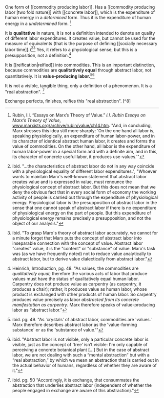 One form of [[commodity producing labor]].
Has a [[commodity producing labor |two fold nature]] with [[concrete labor]], which is the expenditure of human energy in a *determined* form. Thus it is the expenditure of human energy in a *undetermined* form. [^1]

It is **qualitative** in nature, it is not a definition intended to denote an quality of different labor expenditures. It creates value, but cannot be used for the measure of equivalents (that is the purpose of defining [[socially necessary labor time]].)[^2][^3]
Yes, it refers to a physiological sense, but this is a presupposition, not a definition.[^4] 

It is [[reification|reified]] into commodities. This is an important distinction, because commodities are **qualitatively equal** through abstract labor, not quantitatively. It is **value-producing labor.**[^5][^6]

It is not a visible, tangible thing, only a definition of a phenomenon. It is a "real abstraction". [^7]

Exchange perfects, finishes, reifies this "real abstraction". [^8]


[^1]: Rubin, I.I. “Essays on Marx’s Theory of Value.” _I.I. Rubin Essays on Marx’s Theory of Value_, www.marxists.org/archive/rubin/value/ch14.htm.  "And, in concluding, Marx stresses this idea still more sharply: 'On the one hand all labor is, speaking physiologically, an expenditure of human labor-power, and in its character of identical abstract human labor, it creates and forms the value of commodities. On the other hand, all labor is the expenditure of human labor-power in a special form and with a definite aim, and in this, its character of concrete useful labor, it produces use-values.'"
[^2]: ibid.  "...the characteristics of abstract labor do not in any way coincide with a physiological equality of different labor expenditures.", "Whoever wants to maintain Marx's well-known statement that abstract labor creates value and is expressed in value, must renounce the physiological concept of abstract labor. But this does not mean that we deny the obvious fact that in every social form of economy the working activity of people is carried out through the expenditure of physiological energy. Physiological labor is the presupposition of abstract labor in the sense that one cannot speak of abstract labor if there is no expenditure of physiological energy on the part of people. But this expenditure of physiological energy remains precisely a presupposition, and not the object of our analysis."
[^3]: ibid. "To grasp Marx's theory of abstract labor accurately, we cannot for a minute forget that Marx puts the concept of abstract labor into inseparable connection with the concept of value. Abstract labor "creates" value, it is the "content" or "substance" of value. Marx's task was (as we have frequently noted) not to reduce value analytically to abstract labor, but to derive value dialectically from abstract labor."
[^4]: Heinrich, Introduction, pg. 48. "As values, the commodities are *qualitatively equal*; therefore the various acts of labor that produce values must have the status of qualitatively equal human labor. Carpentry does not produce value as carpentry (as carpentry, it produces a chair); rather, it produces value as human labor, whose product is exchanged with other products of human labor. So carpentry produces value precisely as labor *abstracted from its concrete manifestation as carpentry*. Marx therefore speaks of value-producing labor as “abstract labor.”
[^5]: ibid. pg. 49. "As 'crystals' of abstract labor, commodities are 'values.' Marx therefore describes abstract labor as the 'value-forming substance' or as the 'substance of value.'"
[^6]: ibid. "Abstract labor is not visible, only a particular concrete labor is visible, just as the concept of 'tree' isn’t visible: I'm only capable of perceiving a concrete botanical plant [...] But in the case of abstract labor, we are not dealing with such a “mental abstraction” but with a “real abstraction,” by which we mean an abstraction that is carried out in the actual behavior of humans, regardless of whether they are aware of it."
[^7]: ibid. pg. 50 "Accordingly, it is exchange, that consummates the abstraction that underlies abstract labor (independent of whether the people engaged in exchange are aware of this abstraction)."
